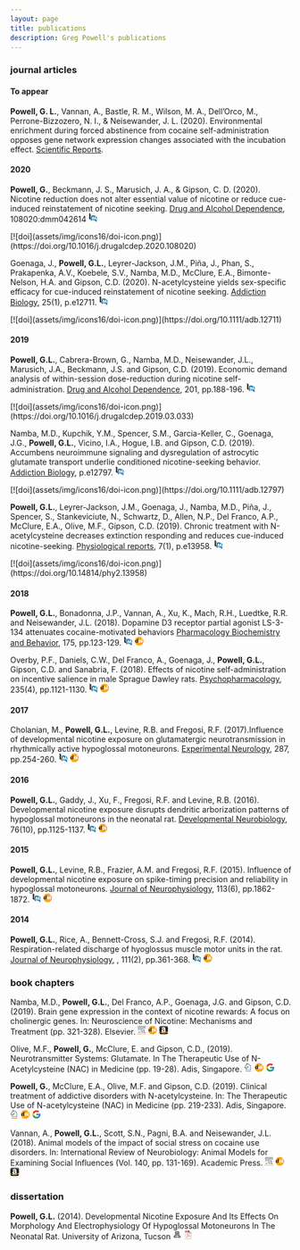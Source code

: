 ```yaml
---
layout: page
title: publications
description: Greg Powell's publications
---
```


### <a name="articles"></a>journal articles

#### To appear

**Powell, G. L.**, Vannan, A., Bastle, R. M., Wilson, M. A., Dell’Orco, M., Perrone-Bizzozero, N. I., 
& Neisewander, J. L. (2020). Environmental enrichment during forced abstinence from cocaine 
self-administration opposes gene network expression changes associated with the incubation effect. 
[Scientific Reports](https://www.nature.com/srep/).

#### 2020

**Powell, G.**, Beckmann, J. S., Marusich, J. A., & Gipson, C. D. (2020). 
Nicotine reduction does not alter essential value of nicotine
or reduce cue-induced reinstatement of nicotine seeking.
[Drug and Alcohol Dependence](https://www.sciencedirect.com/journal/drug-and-alcohol-dependence), 108020:dmm042614
[![PubMed](assets/img/icons16/pubmed-icon.png)](https://pubmed.ncbi.nlm.nih.gov/32362438/)
<!-- [![pdf](assets/img/icons16/pdf-icon.png)]()
 -->[![doi](assets/img/icons16/doi-icon.png)](https://doi.org/10.1016/j.drugalcdep.2020.108020)
 
Goenaga, J., **Powell, G.L.**, Leyrer-Jackson, J.M., Piña, J., Phan, S., Prakapenka, A.V., Koebele, S.V.,
Namba, M.D., McClure, E.A., Bimonte-Nelson, H.A. and Gipson, C.D. (2020). 
N-acetylcysteine yields sex-specific efficacy for cue-induced reinstatement of nicotine seeking.
[Addiction Biology](https://onlinelibrary.wiley.com/journal/13691600), 25(1), p.e12711.
[![PubMed](assets/img/icons16/pubmed-icon.png)](https://pubmed.ncbi.nlm.nih.gov/30734439/)
<!-- [![pdf](assets/img/icons16/pdf-icon.png)]()
 -->[![doi](assets/img/icons16/doi-icon.png)](https://doi.org/10.1111/adb.12711)
 
#### 2019

**Powell, G.L.**, Cabrera-Brown, G., Namba, M.D., Neisewander, J.L., Marusich, J.A.,
Beckmann, J.S. and Gipson, C.D. (2019). Economic demand analysis of within-session dose-reduction
during nicotine self-administration.
[Drug and Alcohol Dependence](https://www.sciencedirect.com/journal/drug-and-alcohol-dependence), 201, pp.188-196.
[![PubMed](assets/img/icons16/pubmed-icon.png)](https://pubmed.ncbi.nlm.nih.gov/31238241/)
<!-- [![pdf](assets/img/icons16/pdf-icon.png)]()
 -->[![doi](assets/img/icons16/doi-icon.png)](https://doi.org/10.1016/j.drugalcdep.2019.03.033)
 
Namba, M.D., Kupchik, Y.M., Spencer, S.M., Garcia-Keller, C., Goenaga, J.G., **Powell, G.L.**,
Vicino, I.A., Hogue, I.B. and Gipson, C.D. (2019). Accumbens neuroimmune signaling and dysregulation
of astrocytic glutamate transport underlie conditioned nicotine-seeking behavior.
[Addiction Biology](https://onlinelibrary.wiley.com/journal/13691600), p.e12797.
[![PubMed](assets/img/icons16/pubmed-icon.png)](https://pubmed.ncbi.nlm.nih.gov/31330570/)
<!-- [![pdf](assets/img/icons16/pdf-icon.png)]()
 -->[![doi](assets/img/icons16/doi-icon.png)](https://doi.org/10.1111/adb.12797)
 
**Powell, G.L.**, Leyrer-Jackson, J.M., Goenaga, J., Namba, M.D., Piña, J., Spencer, S.,
Stankeviciute, N., Schwartz, D., Allen, N.P., Del Franco, A.P., McClure, E.A., Olive, M.F.,
Gipson, C.D. (2019). Chronic treatment with N-acetylcysteine decreases extinction responding
and reduces cue-induced nicotine-seeking. [Physiological reports](https://physoc.onlinelibrary.wiley.com/journal/2051817x), 7(1), p.e13958.
[![PubMed](assets/img/icons16/pubmed-icon.png)](https://pubmed.ncbi.nlm.nih.gov/30632301)
<!-- [![pdf](assets/img/icons16/pdf-icon.png)]()
 -->[![doi](assets/img/icons16/doi-icon.png)](https://doi.org/10.14814/phy2.13958)
 
#### 2018

**Powell, G.L.**, Bonadonna, J.P., Vannan, A., Xu, K., Mach, R.H., Luedtke, R.R. and Neisewander, J.L. (2018).
Dopamine D3 receptor partial agonist LS-3-134 attenuates cocaine-motivated behaviors
[Pharmacology Biochemistry and Behavior](https://www.journals.elsevier.com/pharmacology-biochemistry-and-behavior), 175, pp.123-129.
[![PubMed](assets/img/icons16/pubmed-icon.png)](https://pubmed.ncbi.nlm.nih.gov/30308214/)
[![doi](assets/img/icons16/doi-icon.png)](https://doi.org/10.1016/j.pbb.2018.10.002)

Overby, P.F., Daniels, C.W., Del Franco, A., Goenaga, J., **Powell, G.L.**, Gipson, C.D.
and Sanabria, F. (2018). Effects of nicotine self-administration on incentive salience in
male Sprague Dawley rats. [Psychopharmacology](https://journals.sagepub.com/home/jop), 235(4), pp.1121-1130.
[![PubMed](assets/img/icons16/pubmed-icon.png)](https://pubmed.ncbi.nlm.nih.gov/29374305/)
[![doi](assets/img/icons16/doi-icon.png)](https://doi.org/10.1007/s00213-018-4829-4)

#### 2017

Cholanian, M., **Powell, G.L.**, Levine, R.B. and Fregosi, R.F. (2017).Influence of developmental nicotine
exposure on glutamatergic neurotransmission in rhythmically active hypoglossal motoneurons.
[Experimental Neurology](https://www.journals.elsevier.com/experimental-neurology), 287, pp.254-260.
[![PubMed](assets/img/icons16/pubmed-icon.png)](https://pubmed.ncbi.nlm.nih.gov/27477858/)
[![doi](assets/img/icons16/doi-icon.png)](https://doi.org/10.1016/j.expneurol.2016.07.023)

#### 2016

**Powell, G.L.**, Gaddy, J., Xu, F., Fregosi, R.F. and Levine, R.B. (2016). Developmental nicotine exposure
disrupts dendritic arborization patterns of hypoglossal motoneurons in the neonatal rat.
[Developmental Neurobiology](https://onlinelibrary.wiley.com/journal/1932846x), 76(10), pp.1125-1137.
[![PubMed](assets/img/icons16/pubmed-icon.png)](https://pubmed.ncbi.nlm.nih.gov/26818139/)
[![doi](assets/img/icons16/doi-icon.png)](https://doi.org/10.1002/dneu.22379)

#### 2015

**Powell, G.L.**, Levine, R.B., Frazier, A.M. and Fregosi, R.F. (2015). Influence of developmental nicotine
exposure on spike-timing precision and reliability in hypoglossal motoneurons.
[Journal of Neurophysiology](https://journals.physiology.org/journal/jn), 113(6), pp.1862-1872.
[![PubMed](assets/img/icons16/pubmed-icon.png)](https://pubmed.ncbi.nlm.nih.gov/25552642/)
[![doi](assets/img/icons16/doi-icon.png)](https://doi.org/10.1152/jn.00838.2014)

#### 2014

**Powell, G.L.**, Rice, A., Bennett-Cross, S.J. and Fregosi, R.F. (2014). Respiration-related discharge
of hyoglossus muscle motor units in the rat. [Journal of Neurophysiology](https://journals.physiology.org/journal/jn), , 111(2), pp.361-368.
[![PubMed](assets/img/icons16/pubmed-icon.png)](https://pubmed.ncbi.nlm.nih.gov/24133219/)
[![doi](assets/img/icons16/doi-icon.png)](https://doi.org/10.1152/jn.00670.2013)
 
### <a name="chapters"></a> book chapters
 
Namba, M.D., **Powell, G.L.**, Del Franco, A.P., Goenaga, J.G. and Gipson, C.D. (2019). 
Brain gene expression in the context of nicotine rewards: A focus on cholinergic genes.
In: Neuroscience of Nicotine: Mechanisms and Treatment (pp. 321-328). Elsevier.
[![Elsevier](assets/img/icons16/elsevier-icon.png)](https://www.sciencedirect.com/book/9780128130353/neuroscience-of-nicotine)
[![doi](assets/img/icons16/doi-icon.png)](https://doi.org/10.1016/B978-0-12-813035-3.00040-X)
[![Amazon](assets/img/icons16/amazon-icon.png)](https://www.amazon.com/Neuroscience-Nicotine-Mechanisms-Victor-Preedy/dp/0128130350)

Olive, M.F., **Powell, G.**, McClure, E. and Gipson, C.D., (2019). Neurotransmitter Systems: Glutamate.
In The Therapeutic Use of N-Acetylcysteine (NAC) in Medicine (pp. 19-28). Adis, Singapore.
[![Springer](assets/img/icons16/springer-icon.png)](https://link.springer.com/chapter/10.1007/978-981-10-5311-5)
[![doi](assets/img/icons16/doi-icon.png)](https://doi.org/10.1007/978-981-10-5311-5_2)
[![Google Books](assets/img/icons16/google-icon.png)](https://www.google.com/books/edition/_/YXhvDwAAQBAJ?hl=en&gbpv=0&kptab=overview)

**Powell, G.**, McClure, E.A., Olive, M.F. and Gipson, C.D. (2019).
Clinical treatment of addictive disorders with N-acetylcysteine.
In: The Therapeutic Use of N-acetylcysteine (NAC) in Medicine (pp. 219-233). Adis, Singapore.
[![Springer](assets/img/icons16/springer-icon.png)](https://link.springer.com/chapter/10.1007/978-981-10-5311-5)
[![doi](assets/img/icons16/doi-icon.png)](https://doi.org/10.1007/978-981-10-5311-5_13)
[![Google Books](assets/img/icons16/google-icon.png)](https://www.google.com/books/edition/_/YXhvDwAAQBAJ?hl=en&gbpv=0&kptab=overview)

Vannan, A., **Powell, G.L.**, Scott, S.N., Pagni, B.A. and Neisewander, J.L. (2018).
Animal models of the impact of social stress on cocaine use disorders.
In: International Review of Neurobiology: Animal Models for Examining Social Influences
(Vol. 140, pp. 131-169). Academic Press.
[![Elsevier](assets/img/icons16/elsevier-icon.png)](https://www.sciencedirect.com/bookseries/international-review-of-neurobiology/vol/140/suppl/C)
[![doi](assets/img/icons16/doi-icon.png)](https://doi.org/10.1016/bs.irn.2018.07.005)
[![Amazon](assets/img/icons16/amazon-icon.png)](https://www.amazon.com/Examining-Influences-Addiction-International-Neurobiology/dp/0128154691/ref=sr_1_2?dchild=1&keywords=animal+models+for+examining+social+influence&qid=1593535947&sr=8-2)

### <a name="thesis"></a>dissertation

**Powell, G.L.** (2014). Developmental Nicotine Exposure And Its Effects On Morphology And
Electrophysiology Of Hypoglossal Motoneurons In The Neonatal Rat.
University of Arizona, Tucson
[![Abstract](assets/img/icons16/arizona-icon.png)](https://repository.arizona.edu/handle/10150/337298)
[![pdf (2.432Mb)](assets/img/icons16/pdf-icon.png)](https://repository.arizona.edu/bitstream/handle/10150/337298/etd_13561_sip1_m.pdf?sequence=1&isAllowed=y)

